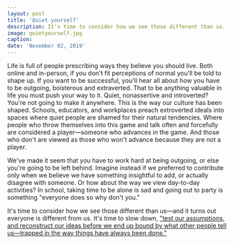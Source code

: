 ```yaml
---
layout: post
title: 'Quiet yourself'
description: It's time to consider how we see those different than us.
image: quietyourself.jpg
caption: 
date: 'November 02, 2019'
---
```


Life is full of people prescribing ways they believe you should live. Both online and in-person, if you don't fit perceptions of normal you'll be told to shape up. If you want to be successful, you'll hear all about how you have to be outgoing, boisterous and extraverted. That to be anything valuable in life you must push your way to it. Quiet, nonassertive and introverted? You're not going to make it anywhere. This is the way our culture has been shaped. Schools, educators, and workplaces preach extroverted ideals into spaces where quiet people are shamed for their natural tendencies. Where people who throw themselves into this game and talk often and forcefully are considered a player—someone who advances in the game. And those who don't are viewed as those who won't advance because they are not a player.  

We've made it seem that you have to work hard at being outgoing, or else you're going to be left behind. Imagine instead if we preferred to contribute only when we believe we have something insightful to add, or actually disagree with someone. Or how about the way we view day-to-day activities? In school, taking time to be alone is sad and going out to party is something "everyone does so why don't you."

It's time to consider how we see those different than us—and it turns out everyone is different from us. It's time to slow down, ["test our assumptions, and reconstruct our ideas before we end up bound by what other people tell us—trapped in the way things have always been done."](https://fs.blog/2018/04/first-principles/)